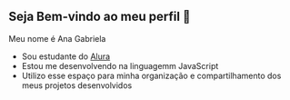 ## Seja Bem-vindo ao meu perfil 💌

Meu nome é Ana Gabriela

- Sou estudante do [Alura](https://www.alura.com.br)
- Estou me desenvolvendo na linguagemm JavaScript
- Utilizo esse espaço para minha organização e compartilhamento dos meus projetos desenvolvidos
